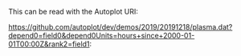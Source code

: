 This can be read with the Autoplot URI:

https://github.com/autoplot/dev/demos/2019/20191218/plasma.dat?depend0=field0&depend0Units=hours+since+2000-01-01T00:00Z&rank2=field1:
